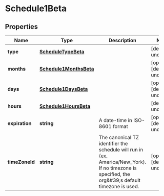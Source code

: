 # Schedule1Beta

## Properties

Name | Type | Description | Notes
------------ | ------------- | ------------- | -------------
**type** | [**ScheduleTypeBeta**](ScheduleTypeBeta.md) |  | [default to undefined]
**months** | [**Schedule1MonthsBeta**](Schedule1MonthsBeta.md) |  | [optional] [default to undefined]
**days** | [**Schedule1DaysBeta**](Schedule1DaysBeta.md) |  | [optional] [default to undefined]
**hours** | [**Schedule1HoursBeta**](Schedule1HoursBeta.md) |  | [default to undefined]
**expiration** | **string** | A date-time in ISO-8601 format | [optional] [default to undefined]
**timeZoneId** | **string** | The canonical TZ identifier the schedule will run in (ex. America/New_York).  If no timezone is specified, the org\&#39;s default timezone is used. | [optional] [default to undefined]

